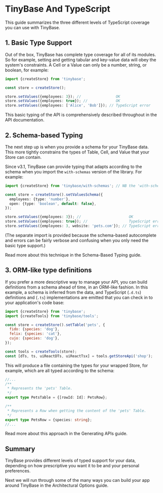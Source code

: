 # TinyBase And TypeScript

This guide summarizes the three different levels of TypeScript coverage you can
use with TinyBase.

## 1. Basic Type Support

Out of the box, TinyBase has complete type coverage for all of its modules. So
for example, setting and getting tabular and key-value data will obey the
system's constraints. A Cell or a Value can only be a number, string, or
boolean, for example:

```ts yolo
import {createStore} from 'tinybase';

const store = createStore();

store.setValues({employees: 3}); //                OK
store.setValues({employees: true}); //             OK
store.setValues({employees: ['Alice', 'Bob']}); // TypeScript error
```

This basic typing of the API is comprehensively described throughout in the API
documentation.

## 2. Schema-based Typing

The next step up is when you provide a schema for your TinyBase data. This more
tightly constrains the types of Table, Cell, and Value that your Store can
contain.

Since v3.1, TinyBase can provide typing that adapts according to the schema when
you import the `with-schemas` version of the library. For example:

```ts yolo
import {createStore} from 'tinybase/with-schemas'; // NB the 'with-schemas'

const store = createStore().setValuesSchema({
  employees: {type: 'number'},
  open: {type: 'boolean', default: false},
});

store.setValues({employees: 3}); //                      OK
store.setValues({employees: true}); //                   TypeScript error
store.setValues({employees: 3, website: 'pets.com'}); // TypeScript error
```

(The separate import is provided because the schema-based autocomplete and
errors can be fairly verbose and confusing when you only need the basic type
support.)

Read more about this technique in the Schema-Based Typing guide.

## 3. ORM-like type definitions

If you prefer a more descriptive way to manage your API, you can build
definitions from a schema ahead of time, in an ORM-like fashion. In this
example, a schema is inferred from the data, and TypeScript (`.d.ts`)
definitions and (`.ts`) implementations are emitted that you can check in to
your application's code base:

```js
import {createStore} from 'tinybase';
import {createTools} from 'tinybase/tools';

const store = createStore().setTable('pets', {
  fido: {species: 'dog'},
  felix: {species: 'cat'},
  cujo: {species: 'dog'},
});

const tools = createTools(store);
const [dTs, ts, uiReactDTs, uiReactTsx] = tools.getStoreApi('shop');
```

This will produce a file containing the types for your wrapped Store, for
example, which are all typed according to the schema:

```ts yolo
//...
/**
 * Represents the 'pets' Table.
 */
export type PetsTable = {[rowId: Id]: PetsRow};

/**
 * Represents a Row when getting the content of the 'pets' Table.
 */
export type PetsRow = {species: string};
//...
```

Read more about this approach in the Generating APIs guide.

## Summary

TinyBase provides different levels of typed support for your data, depending on
how prescriptive you want it to be and your personal preferences.

Next we will run through some of the many ways you can build your app around
TinyBase in the Architectural Options guide.
